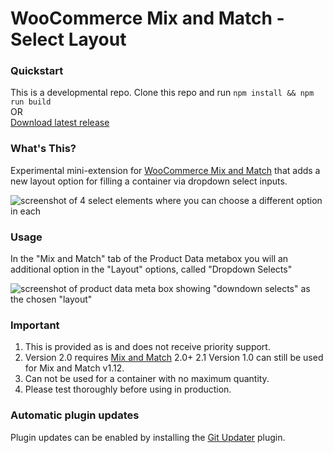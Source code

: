 # WooCommerce Mix and Match - Select Layout

### Quickstart

This is a developmental repo. Clone this repo and run `npm install && npm run build`   
OR    
[Download latest release](https://github.com/kathyisawesome/wc-mnm-grouped/releases/latest/)

### What's This?

Experimental mini-extension for [WooCommerce Mix and Match](https://woocommerce.com/products/woocommerce-mix-and-match-products//) that adds a new layout option for filling a container via dropdown select inputs.

![screenshot of 4 select elements where you can choose a different option in each](https://user-images.githubusercontent.com/507025/80614342-93577380-89fb-11ea-92ff-46e9c6158280.png)

### Usage

In the "Mix and Match" tab of the Product Data metabox you will an additional option in the "Layout" options, called "Dropdown Selects"

![screenshot of product data meta box showing "downdown selects" as the chosen "layout"](https://user-images.githubusercontent.com/507025/80611640-1aa2e800-89f8-11ea-90e9-9d3eab1f6419.png)


### Important

1. This is provided as is and does not receive priority support.
2. Version 2.0 requires [Mix and Match]( https://woocommerce.com/products/woocommerce-mix-and-match-products ) 2.0+
    2.1 Version 1.0 can still be used for Mix and Match v1.12.
3. Can not be used for a container with no maximum quantity.
4. Please test thoroughly before using in production.

### Automatic plugin updates

Plugin updates can be enabled by installing the [Git Updater](https://git-updater.com/) plugin.
